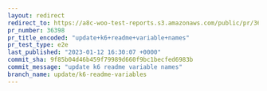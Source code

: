 ```yaml
---
layout: redirect
redirect_to: https://a8c-woo-test-reports.s3.amazonaws.com/public/pr/36398/e2e/index.html
pr_number: 36398
pr_title_encoded: "update+k6+readme+variable+names"
pr_test_type: e2e
last_published: "2023-01-12 16:30:07 +0000"
commit_sha: 9f85b04d46b459f79989d660f9bc1becfed6983b
commit_message: "update k6 readme variable names"
branch_name: update/k6-readme-variables
---
```


